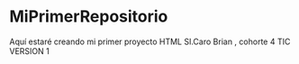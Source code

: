 # MiPrimerRepositorio
Aquí estaré creando mi primer proyecto HTML 
SI.Caro Brian , cohorte 4 TIC VERSION 1
